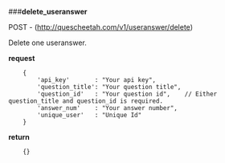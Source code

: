 ###**delete_useranswer**


POST - (http://quescheetah.com/v1/useranswer/delete)

Delete one useranswer.

**request**
```
    {
        'api_key'       : "Your api key",
        'question_title': "Your question title",
        'question_id'   : "Your question id",    // Either question_title and question_id is required.
        'answer_num'    : "Your answer number",
        'unique_user'   : "Unique Id"
    }

```

**return**
```
    {}
```